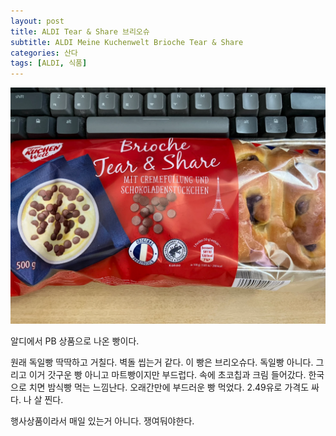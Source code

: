 ```yaml
---
layout: post
title: ALDI Tear & Share 브리오슈
subtitle: ALDI Meine Kuchenwelt Brioche Tear & Share
categories: 산다
tags: [ALDI, 식품]
---
```


![Brioche Tear & Share](/assets/images/posts/2023-07-06-brioche.webp)

알디에서 PB 상품으로 나온 빵이다.

원래 독일빵 딱딱하고 거칠다. 벽돌 씹는거 같다. 이 빵은 브리오슈다. 독일빵 아니다. 그리고 이거 갓구운 빵 아니고 마트빵이지만 부드럽다. 속에 초코칩과 크림 들어갔다. 한국으로 치면 밤식빵 먹는 느낌난다. 오래간만에 부드러운 빵 먹었다. 2.49유로 가격도 싸다. 나 살 찐다.

행사상품이라서 매일 있는거 아니다. 쟁여둬야한다.
